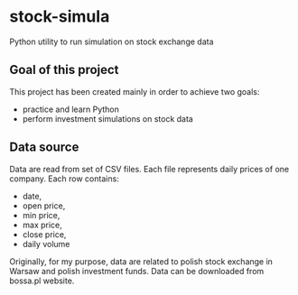 # stock-simula
Python utility to run simulation on stock exchange data

## Goal of this project
This project has been created mainly in order to achieve two goals:
* practice and learn Python
* perform investment simulations on stock data

## Data source
Data are read from set of CSV files. Each file represents daily prices of one company.
Each row contains:
 * date, 
 * open price, 
 * min price, 
 * max price,
 * close price,
 * daily volume
 
Originally, for my purpose, data are related to polish stock exchange in Warsaw and polish investment funds. 
Data can be downloaded from bossa.pl website.

